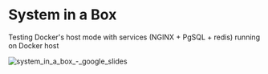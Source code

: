 # System in a Box
Testing Docker's host mode with services (NGINX + PgSQL + redis) running on Docker host

![system_in_a_box_-_google_slides](https://cloud.githubusercontent.com/assets/618729/22836568/8de8a2b0-efef-11e6-9a4c-253a1dca967d.png)
